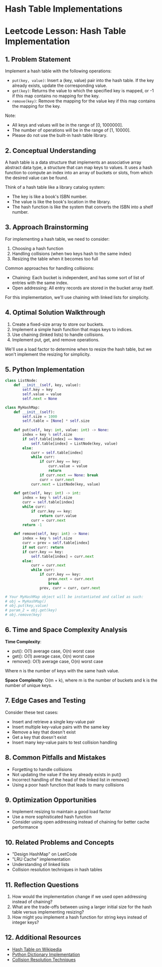 # Hash Table Implementations

# Leetcode Lesson: Hash Table Implementation

## 1. Problem Statement

Implement a hash table with the following operations:
- `put(key, value)`: Insert a (key, value) pair into the hash table. If the key already exists, update the corresponding value.
- `get(key)`: Returns the value to which the specified key is mapped, or -1 if this map contains no mapping for the key.
- `remove(key)`: Remove the mapping for the value key if this map contains the mapping for the key.

Note:
- All keys and values will be in the range of [0, 1000000].
- The number of operations will be in the range of [1, 10000].
- Please do not use the built-in hash table library.

## 2. Conceptual Understanding

A hash table is a data structure that implements an associative array abstract data type, a structure that can map keys to values. It uses a hash function to compute an index into an array of buckets or slots, from which the desired value can be found.

Think of a hash table like a library catalog system:
- The key is like a book's ISBN number.
- The value is like the book's location in the library.
- The hash function is like the system that converts the ISBN into a shelf number.

## 3. Approach Brainstorming

For implementing a hash table, we need to consider:
1. Choosing a hash function
2. Handling collisions (when two keys hash to the same index)
3. Resizing the table when it becomes too full

Common approaches for handling collisions:
- Chaining: Each bucket is independent, and has some sort of list of entries with the same index.
- Open addressing: All entry records are stored in the bucket array itself.

For this implementation, we'll use chaining with linked lists for simplicity.

## 4. Optimal Solution Walkthrough

1. Create a fixed-size array to store our buckets.
2. Implement a simple hash function that maps keys to indices.
3. Use chaining (linked lists) to handle collisions.
4. Implement put, get, and remove operations.

We'll use a load factor to determine when to resize the hash table, but we won't implement the resizing for simplicity.

## 5. Python Implementation

```python
class ListNode:
    def __init__(self, key, value):
        self.key = key
        self.value = value
        self.next = None

class MyHashMap:
    def __init__(self):
        self.size = 1000
        self.table = [None] * self.size
    
    def put(self, key: int, value: int) -> None:
        index = key % self.size
        if self.table[index] == None:
            self.table[index] = ListNode(key, value)
        else:
            curr = self.table[index]
            while curr:
                if curr.key == key:
                    curr.value = value
                    return
                if curr.next == None: break
                curr = curr.next
            curr.next = ListNode(key, value)
    
    def get(self, key: int) -> int:
        index = key % self.size
        curr = self.table[index]
        while curr:
            if curr.key == key:
                return curr.value
            curr = curr.next
        return -1
    
    def remove(self, key: int) -> None:
        index = key % self.size
        curr = prev = self.table[index]
        if not curr: return
        if curr.key == key:
            self.table[index] = curr.next
        else:
            curr = curr.next
            while curr:
                if curr.key == key:
                    prev.next = curr.next
                    break
                prev, curr = curr, curr.next

# Your MyHashMap object will be instantiated and called as such:
# obj = MyHashMap()
# obj.put(key,value)
# param_2 = obj.get(key)
# obj.remove(key)
```

## 6. Time and Space Complexity Analysis

**Time Complexity**:
- put(): O(1) average case, O(n) worst case
- get(): O(1) average case, O(n) worst case
- remove(): O(1) average case, O(n) worst case

Where n is the number of keys with the same hash value.

**Space Complexity**: O(m + k), where m is the number of buckets and k is the number of unique keys.

## 7. Edge Cases and Testing

Consider these test cases:
- Insert and retrieve a single key-value pair
- Insert multiple key-value pairs with the same key
- Remove a key that doesn't exist
- Get a key that doesn't exist
- Insert many key-value pairs to test collision handling

## 8. Common Pitfalls and Mistakes

- Forgetting to handle collisions
- Not updating the value if the key already exists in put()
- Incorrect handling of the head of the linked list in remove()
- Using a poor hash function that leads to many collisions

## 9. Optimization Opportunities

- Implement resizing to maintain a good load factor
- Use a more sophisticated hash function
- Consider using open addressing instead of chaining for better cache performance

## 10. Related Problems and Concepts

- "Design HashMap" on LeetCode
- "LRU Cache" implementation
- Understanding of linked lists
- Collision resolution techniques in hash tables

## 11. Reflection Questions

1. How would the implementation change if we used open addressing instead of chaining?
2. What are the trade-offs between using a larger initial size for the hash table versus implementing resizing?
3. How might you implement a hash function for string keys instead of integer keys?

## 12. Additional Resources

- [Hash Table on Wikipedia](https://en.wikipedia.org/wiki/Hash_table)
- [Python Dictionary Implementation](https://docs.python.org/3/tutorial/datastructures.html#dictionaries)
- [Collision Resolution Techniques](https://www.geeksforgeeks.org/hashing-set-2-separate-chaining/)
